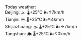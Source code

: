 Today weather:  
Beijing: 🌫  🌡️+25°C 🌬️↑7km/h  
Tianjin: ☀️ 🌡️+25°C 🌬️↖4km/h  
Shijiazhuang: 🌫  🌡️+25°C 🌬️→7km/h  
Tangshan: 🌦 🌡️+25°C 🌬️↖0km/h  
